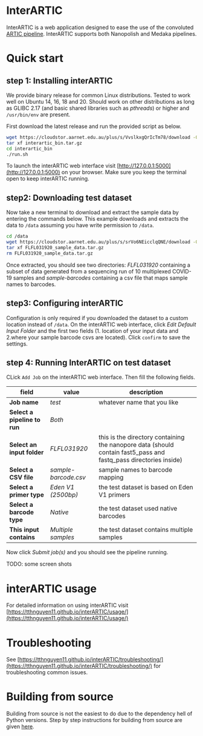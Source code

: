 # InterARTIC

InterARTIC is a web application designed to ease the use of the convoluted [ARTIC pipeline](https://github.com/artic-network/artic-ncov2019). InterARTIC supports both Nanopolish and Medaka pipelines.


# Quick start

## step 1: Installing interARTIC

We provide binary release for common Linux distributions. Tested to work well on Ubuntu 14, 16, 18 and 20. Should work on other distributions as long as GLIBC 2.17 (and basic shared libraries such as *pthreads*) or higher and `/usr/bin/env` are present.

First download the latest release and run the provided script as below.

```bash
wget https://cloudstor.aarnet.edu.au/plus/s/VvslkxgQrIcTm78/download -O interartic_bin.tar.gz
tar xf interartic_bin.tar.gz
cd interartic_bin
./run.sh
```

To launch the interARTIC web interface visit [http://127.0.0.1:5000](http://127.0.0.1:5000) on your browser. Make sure you keep the terminal open to keep interARTIC running.

## step2: Downloading test dataset

Now take a new terminal to download and extract the sample data by entering the commands below. This example downloads and extracts the data to `/data` assuming you have write permission to `/data`.

```bash
cd /data
wget https://cloudstor.aarnet.edu.au/plus/s/srVo6NEicclqQNE/download -O FLFL031920_sample_data.tar.gz
tar xf FLFL031920_sample_data.tar.gz
rm FLFL031920_sample_data.tar.gz
```

Once extracted, you should see two directories: *FLFL031920* containing a subset of data generated from a sequencing run of 10 multiplexed COVID-19 samples and *sample-barcodes* containing a csv file that maps sample names to barcodes.

## step3: Configuring interARTIC

Configuration is only required if you downloaded the dataset to a custom location instead of `/data`.
On the interARTIC web interface, click *Edit Default Input Folder* and the first two fields (1. location of your input data and 2.where your sample barcode csvs are located). Click `confirm` to save the settings.

## step 4: Running InterARTIC on test dataset

CLick `Add Job` on the interARTIC web interface. Then fill the following fields.

| field  | value  | description  |
|---|---|---|
| **Job name**                  | *test*    | whatever name that you like  |
| **Select a pipeline to run**  | *Both*   |   |
| **Select an input folder**    | *FLFL031920*  | this is the directory containing the nanopore data (should contain fast5_pass and fastq_pass directories inside)  |
| **Select a CSV file**         | *sample-barcode.csv*  | sample names to barcode mapping  |
| **Select a primer type**      | *Eden V1 (2500bp)*    | the test dataset is based on Eden V1 primers |
| **Select a barcode type**     | *Native*              | the test dataset used native barcodes |
| **This input contains**       | *Multiple samples*    | the test dataset contains multiple samples |

Now click *Submit job(s)* and you should see the pipeline running.

TODO: some screen shots

# interARTIC usage

For detailed information on using interARTIC visit [https://tthnguyen11.github.io/interARTIC/usage/](https://tthnguyen11.github.io/interARTIC/usage/)

# Troubleshooting

See [https://tthnguyen11.github.io/interARTIC/troubleshooting/](https://tthnguyen11.github.io/interARTIC/troubleshooting/) for troubleshooting common issues.


# Building from source

Building from source is not the easiest to do due to the dependency hell of Python versions. Step by step instructions for building from source are given [here](https://tthnguyen11.github.io/interARTIC/installation/).




